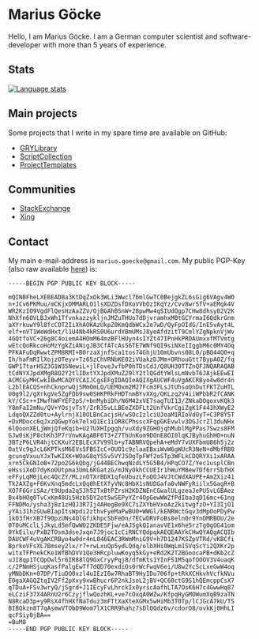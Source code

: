 # Marius Göcke

Hello, I am Marius Göcke. I am a German computer scientist and software-developer with more than 5 years of experience.

## Stats

[![Language stats](https://github-readme-stats.vercel.app/api/top-langs/?username=anionDev&exclude_repo=anionDev,anionDev.github.io,EpewReference,GRYLibraryReference,GRYVABitcoinNodeReference,GRYVAIcecastServerReference,GRYVAPaperServerReference,GRYVATorProxyReference,GRYVATorRelayReference,PietInterpreterReference,ScriptCollectionReference)](https://github.com/anuraghazra/github-readme-stats)

## Main projects

Some projects that I write in my spare time are available on GitHub:

- [GRYLibrary](https://github.com/anionDev/GRYLibrary)
- [ScriptCollection](https://github.com/anionDev/ScriptCollection)
- [ProjectTemplates](https://projects.aniondev.de/PublicProjects/Common/ProjectTemplates)

## Communities

- [StackExchange](https://stackexchange.com/users/4840330/anion?tab=accounts)
- [Xing](https://www.xing.com/profile/Marius_Goecke)

## Contact

My main e-mail-address is `marius.goecke@gmail.com`.
My public PGP-Key (also raw available [here](https://raw.githubusercontent.com/anionDev/anionDev/main/PublicKeys/PGP-Key.txt)) is:

```text
-----BEGIN PGP PUBLIC KEY BLOCK-----

mQINBFheLXEBEADBa3KtDqZxOk3WLi3Wwcl76mlGwTC0BejgkZL6sGig6VAgv4WO
n+JCv6PKMuu/mCKjxDMMARLO1lsXDZDsfDXoVVbOzIKqYz/Cvv8wr5fV+aEMqk4V
WR2KzIO9VgdFlQesHzAaZZV/OjBGAhBSnW+28pwMw4qSIUdOgp7CHw8dhsy02V2K
NhXfn6OVLBJxWh1TfvnkazzykljnJMZuTHUo7dDjvramhxM0tGCYrmaI6QdkrGnm
aXYrkuwY9l8fcCOT2IiXhAOKAzUkpZ0KmQdbWCx2e7wD/QyFpOIdG/InE5vAyt4L
elf+nVT1WeWdHxt/l1U4Nb4kRS0U6urdYBmUMsJ8yeAfdzitT9CmlYZgNpknVjWv
4GQtfoVC+26g8C4oiemA4HOmM64mzBFlHUyn4sIYZt47IPnHkPROAUmxxfMTVmtg
wEtcQoRkcoHoMzYgkZiANigJB3CfATcAs56TE7WNf9QI9siNXeIIggbM6c0MY4Oq
PFKAFuDqRwwtZPM8RMI+B0rzaXjnfSca1tos74GhjU10mUbvns08L0/pBQ44QO+q
Ih/haFmRIlXojzOTeyv+Tz65zChVRNbKE02iVUakzDJMm+ORhouGtt7BypAOZ/fq
GWP17tarHSZ3G1W35NewiL+jlFoveJvfbP0hTDsCdJ/Q8UH30TTZnQFJNQARAQAB
tCdNYXJpdXMgR8O2Y2tlIDxtYXJpdXMuZ29lY2tlQGdtYWlsLmNvbT6JAjkEEwEI
ACMCGyMHCwkIBwMCAQYVCAIJCgsEFgIDAQIeAQIXgAUCWF4uVgAKCRByo4w0dr4n
L2blEACQS+nhCknprwQjSMmOmLQ/UEMOxm2M27Fcm3FLsJtUhsoQnDutFKTZuHTL
U0g9l2/gXrkgVe5ZgFQb9sw0SHKPRkFHDTnmBYvXXg/QKLzq2V4iiWPbbR2fCANK
kY/CSc++IMwfhWFYEF2pS/+bnMybiDh/N6M42xVE7sagTUI13/ZNkaDOgoxvKQk3
Y8mFaI2mNu/QV+YOsjvTsY/ZrR35vLLBEeZXDFLt2UnfVkrCgiZgK1F443hXWyE2
LdqoQXZZd0tu+AylrnjX10OLBnCacjsH/wSOcIzlciUJoaM1RIoVdOyT+C3P8Y5T
+DxMDocc6qJxzQGwpYok7elxQ1Ec1iOR8CPhsscXFqpGKEvwlv3DGJcrZl3duNHx
6lQoonXELjWmjQfeKqib+U27UXHIpgqh/vuXdy9ZGHOjqhMublMgPPas7Swzs8FM
GJw0sKjP8chKh3P7rVnwKAgABF6T3+Z7ThUnKom9DOnE8OI0lqKJByhuGhHO+nuN
3BTzP6LVR4hjtCKXuY2EBLEcX7V99lb+yTABNRVQpehA+eMdY7vUXFbmU86h5j2z
OatVc9gJcL6KPTksM6EVs5FBSIcC+OUO1c9zlaaEBxiWvW6gWUcR3NeN+dMbfRB0
gcungVxuuYJxTwKIXK+WOaG8qYSSv5VYJ5OgTpFWf2oSTp3WFLkCDQRYXi1xARAA
xrn5CkGNIoB+72po2G6kQbg/jG44BEChwqNzdLY5G5B4/HPqCO7Z/Yec1usplCBn
eHssiXoD7dyKoOUtpma3UmL6KGatzG/mJNyOkhCCUEIr1hWuYM8ew7Df6rrSbfHX
eFFyLqM0jLec4QcZY/MLznOTXrBDX1qfeUbuzLFoQOJ4VJtCWdXAUPE+AmZXiz41
Tk2AXZg+F6KvXnq5mdcLxQq0hEtXfyVNc8HbX1sNUDGafa0vNWFyRiilx5GagR+B
XO7F6GriSAz/t9Upda2q5Jh52TxBtPZrsH2KDZNEnCGwalULgzeaJePU5vLGBAez
Bx4bHOg0TvCxKm48Ui5Hzb5DY2ot5wSEPyYZr4OpGewWWZfPdIba3qD16mc+61ng
FFNDMo/ysha3j8z1zHQJ3R7Ij4AHegBe9XC7iZXYbHVxoAz2kitwgfzO+YI3IjO1
yYAi31hzGUwBIapItsWpdi2zthvFyeMaPwBU0+WWGl/kENRWctGqv3dMpOoPDyPw
1kO3fHrXB7f90pzUNs4OlGfikhpcSbFeDn/7ECwDRVFoBs8eln0r9YnDMRBOU/2e
0T0uMCclLjJkyLd5mfQwWO2ZKDE5Fjw/eAJ5gkQIanavVE1x6he5rzTg0gOG41om
0YkEilu/PxB2TOsm3dseJxqn7J9joc1cCiRNCYQdpqkAEQEAAYkCHwQYAQgACQIb
DAUCWF4uVgAKCRByo4w0dr4nL046EAC3RWmMniG9V+h7D1247KSZpVTRd/vKBCfi
BprkoVFsXL7Bmsey2lx/r7+rwLxuQp5ydLQdq/olbXHi0WqLm1SVqScYi2QXKr2p
witxTFPnekCKe1WfBhDVV1Qe3HRcpluwKoyq5kGy+eRd2K2T2BGoocaPB+dKb2cZ
uJI8qp1TCQpOwl5r6IR88lQ9GxCryyPqj8/dfmKts1YInFS1M5qofOOOV3V4uaqK
c/2PNmHSjuqKasfPalgEwTf7dQD70exdiOs0rWcFwqV6ei/U8w2YcScLxeGwW4oq
yMNbDKn+07DP/TiuDO0xzl4uIEzI6w7RhaBT9HyIDu706fp+tRkXCHkvhVcfkNVu
EOgaXAGQZtqIV2Ff2pXxy9xwBhucr6P2nkJsoL2jBV+QC60ctG9S1hQEmcppCsX7
qTDuA+FSv3wryQ/jSgrd+J1IEcyFvLhrckIx0yrscAafhLTA7OsK6H7c4GwwHq87
eLCziF37X4ARnU2r6CzyjflwQozhKL+ve7cOxqA0WZw/KfpqHyGMOWumXqB9zaTN
N8RcaD3p+y9RsX4fhHXfNaTduz3mFTtXaXteXGMx5wHiMb3T0Tp/lCJGcA7kU/TS
BIBQkzn8T7qAsmwVTObD9Wom7lX1CRR9hahz7sDlQQdz6v/cdorO8/ovkKj0HhLI
qcFSiy0jBA==
=BuM8
-----END PGP PUBLIC KEY BLOCK-----
```
